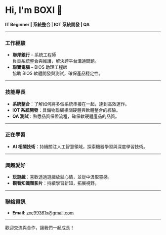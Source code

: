 # Hi, I'm BOXI 👋

**IT Beginner | 系統整合 | IOT 系統開發 | QA**

---

### 工作經驗
- **聯邦銀行** – 系統工程師  
  負責系統整合與維護，解決跨平台溝通問題。
- **聯寶電腦** – BIOS 助理工程師  
  協助 BIOS 軟體開發與測試，確保產品穩定性。

---

### 技能專長
- **系統整合**：了解如何將多個系統串接在一起，達到高效運作。
- **IOT 系統開發**：具備物聯網相關硬體與軟體整合的經驗。
- **QA 測試**：熟悉品質保證流程，確保軟硬體產品的品質。

---

### 正在學習
- **AI 相關技術**：持續關注人工智慧領域，探索機器學習與深度學習技術。

---

### 興趣愛好
- **玩遊戲**：喜歡透過遊戲放鬆心情，並從中汲取靈感。
- **觀看知識類影片**：持續學習新知，拓展視野。

---

### 聯絡資訊
- **Email**: [zxc99361x@gmail.com](mailto:zxc99361x@gmail.com)

---

歡迎交流與合作，讓我們一起成長！
